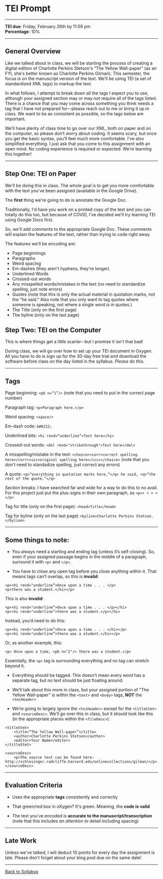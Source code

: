 # TEI Prompt

_____

**TEI due**: Friday, February 26th by 11:59 pm <br />
**Percentage**: 10%

_____

## General Overview

Like we talked about in class, we will be starting the process of creating a digital edition of Charlotte Perkins Stetson's “The Yellow Wall-paper” (as an FYI, she's better known as Charlotte Perkins Gilman). This semester, the focus is on the manuscript version of the text. We’ll be using TEI (a set of standardized XML tags) to markup the text. 

In what follows, I attempt to break down all the tags I expect you to use, although your assigned section may or may not require all of the tags listed. There is a chance that you may come across something you think needs a tag that I have not prepared for—please reach out to me or bring it up in class. We want to be as consistent as possible, so the tags below are important. 

We’ll have plenty of class time to go over our XML, both on paper and on the computer, so please don’t worry about coding. It seems scary, but once you get the basic syntax, you’ll feel much more comfortable. I've also simplified everything. I just ask that you come to this assignment with an open mind. No coding experience is required or expected. We’re learning this together!

_____

## Step One: TEI on Paper

We'll be doing this in class. The whole goal is to get you more comfortable with the text you've been assigned (available in the Google Drive). 

The **first** thing we're going to do is annotate the Google Doc.

Traditionally, I'd have you work on a printed copy of the text and you can totally do this too, but because of COVID, I've decided we'll try learning TEI using Google Docs first.

So, we'll add comments to the appropriate Google Doc. These comments will explain the features of the text, rather than trying to code right away. 

The features we'll be encoding are:

* Page beginnings
* Paragraphs 
* Weird spacing
* Em-dashes (they aren't hyphens, they're longer)
* Underlined Words
* Crossed-out words
* Any misspelled words/mistakes in the text (no need to standardize spelling, just note errors)
* Quotes (note that this is only the actual material in quotation marks, not the "he said." Also note that you only want to tag quotes where someone is speaking, not where a single word is in quotes.)
* The Title (only on the first page)
* The byline (only on the last page)

## Step Two: TEI on the Computer

This is where things get a little scarier--but I promise it isn't that bad! 

During class, we will go over how to set up your TEI document in Oxygen. All you have to do is sign up for the 30-day free trial and download the software before class on the day listed in the syllabus. *Please do this.*

_____

## Tags

Page beginning: ```<pb n=“1”/>``` (note that you need to put in the correct page number)

Paragraph tag: ```<p>Paragraph here.</p>```

Weird spacing: ```<space/>```

Em-dash code: ```&#8212;```

Underlined bits: ```<hi rend=“underline”>Text here</hi>```

Crossed-out words: ```<del rend="strikethrough">Text here</del>```

A misspelling/mistake in the text: ```<choice><corr>correct spelling here</corr><sic>original spelling here</sic></choice>``` (note that you don't need to standadize spelling, just correct any errors)

A quote: ```<q>“everything in quotation marks here,”</q> he said, <q>“the rest of the quote.”</q>```

Section breaks: I have searched far and wide for a way to do this to no avail. For this project just put the plus-signs in their own paragraph, so ```<p>+ + + +</p>```

Tag for title (only on the first page): ```<head>Title</head>```

Tag for byline (only on the last page) ```<byline>Charlotte Perkins Stetson.</byline>```

_____

## Some things to note:

* You always need a starting and ending tag (unless it’s self-closing). So, even if your assigned passage begins in the middle of a paragraph, surround it with ```<p>``` and ```</p>```.

* You have to close any open tag before you close anything within it. That means tags can’t overlap, so this is **invalid**:

```
<p><hi rend="underline”>Once upon a time . . . </p>
<p>there was a student.</hi></p>
```

This is also **invalid**:

```
<p><hi rend="underline”>Once upon a time . . . </p></hi>
<p><hi rend="underline”>there was a student.</p></hi>
```

Instead, you’d need to do this:

```
<p><hi rend="underline”>Once upon a time . . . </hi></p>
<p><hi rend="underline”>there was a student.</hi></p>
```

Or, as another example, this:

```
<p> Once upon a time, <pb n="2"/> there was a student.</p>
```

Essentially, the ```<p>``` tag is surrounding everything and no tag can stretch beyond it.

* Everything should be tagged. This doesn’t mean every *word* has a separate tag, but no text should be just floating around.

* We’ll talk about this more in class, but your assigned portion of "The Yellow Wall-paper" is within the ```<text>``` and ```<body>``` tags, **NOT** the ```<teiHeader>```

* We’re going to largely ignore the ```<teiHeader>``` except for the ```<titleStmt>``` and ```<sourceDesc>```. We’ll go over this in class, but it should look like this (in the appropriate places within the ```<fileDesc>```):

```
<titleStmt>
	<title>“The Yellow Wall-paper”</title>
	<author>Charlotte Perkins Stetson</author>
	<editor>Your Name</editor>
</titleStmt>
```
```
<sourceDesc>
	<p>The source text can be found here: http://schlesinger.radcliffe.harvard.edu/onlinecollections/gilman/</p>
</sourceDesc>
```

_____

## Evaluation Criteria

* Uses the appropriate **tags** consistently and correctly

* That green/red box in oXygen? It's green. Meaning, the **code is valid**

* The text you've encoded is **accurate to the manuscript/transcription** (note that this includes *an attention to detail* including spacing)

_____

## Late Work

Unless we've talked, I will deduct 10 points for every day the assignment is late. Please don't forget about your blog post due on the same date!

_____

[Back to Syllabus](https://deanna-stover.github.io/coursesCNU/2021/engl350spring2021)
